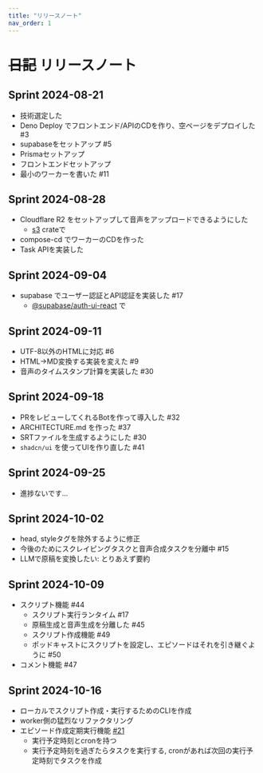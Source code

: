 ```yaml
---
title: "リリースノート"
nav_order: 1
---
```


# ~~日記~~ リリースノート

## Sprint 2024-08-21

- 技術選定した
- Deno Deploy でフロントエンド/APIのCDを作り、空ページをデプロイした #3
- supabaseをセットアップ #5
- Prismaセットアップ
- フロントエンドセットアップ
- 最小のワーカーを書いた #11

## Sprint 2024-08-28

- Cloudflare R2 をセットアップして音声をアップロードできるようにした
  - [s3](https://crates.io/crates/rust-s3) crateで
- compose-cd でワーカーのCDを作った
- Task APIを実装した

## Sprint 2024-09-04

- supabase でユーザー認証とAPI認証を実装した #17
  - [@supabase/auth-ui-react](https://www.npmjs.com/package/@supabase/auth-ui-react) で

## Sprint 2024-09-11

- UTF-8以外のHTMLに対応 #6
- HTML→MD変換する実装を変えた #9
- 音声のタイムスタンプ計算を実装した #30

## Sprint 2024-09-18

- PRをレビューしてくれるBotを作って導入した #32
- ARCHITECTURE.md を作った #37
- SRTファイルを生成するようにした #30
- `shadcn/ui` を使ってUIを作り直した #41

## Sprint 2024-09-25

- 進捗ないです...

## Sprint 2024-10-02

- head, styleタグを除外するように修正
- 今後のためにスクレイピングタスクと音声合成タスクを分離中 #15
- LLMで原稿を変換したい: とりあえず要約

## Sprint 2024-10-09

- スクリプト機能 #44
  - スクリプト実行ランタイム #17
  - 原稿生成と音声生成を分離した #45
  - スクリプト作成機能 #49
  - ポッドキャストにスクリプトを設定し、エピソードはそれを引き継ぐように #50
- コメント機能 #47

## Sprint 2024-10-16

- ローカルでスクリプト作成・実行するためのCLIを作成
- worker側の猛烈なリファクタリング
- エピソード作成定期実行機能 [#21](https://github.com/wakame-tech/botcast-worker/issues/21)
  - 実行予定時刻とcronを持つ
  - 実行予定時刻を過ぎたらタスクを実行する, cronがあれば次回の実行予定時刻でタスクを作成
